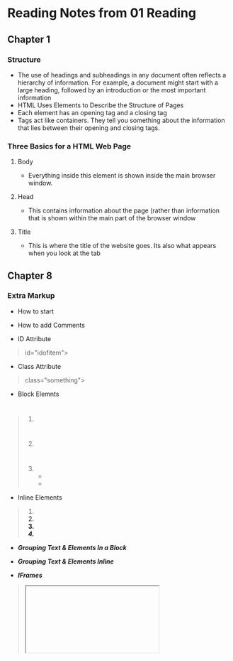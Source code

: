 # Reading Notes from 01 Reading

## Chapter 1

### Structure

* The use of headings and subheadings in any document often reflects a hierarchy of information. For example, a document might start with a large heading, followed by an 
introduction or the most important information
* HTML Uses Elements to Describe the Structure of Pages
* Each element has an opening tag and a closing tag
* Tags act like containers. They tell you something about the information that lies between their opening and closing tags.

### Three Basics for a HTML Web Page

1. Body
   * Everything inside this element is shown inside the main browser window.

2. Head
   * This contains information about the page (rather than information that is shown within the main part of the browser window 

3. Title
   * This is where the title of the website goes. Its also what appears when you look at the tab

## Chapter 8

### Extra Markup

* How to start
> <!DOCTYPE HTML>

* How to add Comments
>  <!--Some Wods -->

* ID Attribute
> id="idofitem">

* Class Attribute
> class="something">

* Block Elemnts
> 1. <h1>
> 2. <p>
> 3. <ul>
> 4. <li>

* Inline Elements
> 1. <a>
> 2. <b>
> 3. <em>
> 4. <img>

* Grouping Text & Elements In a Block
> <div>   </div>

* Grouping Text & Elements Inline
> <span>

* IFrames
> <iframe>
> src
  * The src attribute specifies the URL of the page to show in the frame.
> height:
  * The height attribute specifies the height of the iframe in pixels
> Width:
  * The width attribute specifies the width of the iframe in pixels


## Chapter 17

### HTML Layout

* 
